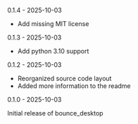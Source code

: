 0.1.4 - 2025-10-03

- Add missing MIT license

0.1.3 - 2025-10-03

- Add python 3.10 support

0.1.2 - 2025-10-03

- Reorganized source code layout
- Added more information to the readme

0.1.0 - 2025-10-03

Initial release of bounce_desktop
